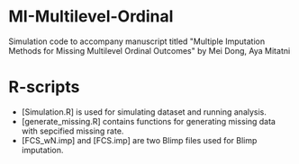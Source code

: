 # MI-Multilevel-Ordinal
Simulation code to accompany manuscript titled "Multiple Imputation Methods for Missing Multilevel Ordinal Outcomes" by Mei Dong, Aya Mitatni

# R-scripts
- [Simulation.R] is used for simulating dataset and running analysis.
- [generate_missing.R] contains functions for generating missing data with sepcified missing rate.
- [FCS_wN.imp] and [FCS.imp] are two Blimp files used for Blimp imputation.
